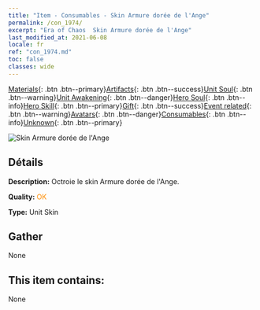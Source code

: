 ```yaml
---
title: "Item - Consumables - Skin Armure dorée de l'Ange"
permalink: /con_1974/
excerpt: "Era of Chaos  Skin Armure dorée de l'Ange"
last_modified_at: 2021-06-08
locale: fr
ref: "con_1974.md"
toc: false
classes: wide
---
```

 [Materials](/ItemsFR/){: .btn .btn--primary}[Artifacts](/ItemsFR/Artifacts/){: .btn .btn--success}[Unit Soul](/ItemsFR/UnitSoul/){: .btn .btn--warning}[Unit Awakening](/ItemsFR/UnitAwakening/){: .btn .btn--danger}[Hero Soul](/ItemsFR/HeroSoul/){: .btn .btn--info}[Hero Skill](/ItemsFR/HeroSkill/){: .btn .btn--primary}[Gift](/ItemsFR/Gift/){: .btn .btn--success}[Event related](/ItemsFR/Events/){: .btn .btn--warning}[Avatars](/ItemsFR/Avatars/){: .btn .btn--danger}[Consumables](/ItemsFR/Consumables/){: .btn .btn--info}[Unknown](/ItemsFR/Unknown/){: .btn .btn--primary}

 ![Skin Armure dorée de l'Ange](/images/u/ti_datianshidiancangkapifu.jpg)

## Détails
 **Description:** Octroie le skin Armure dorée de l'Ange.

 **Quality:** <span style="color: #FF8C00">OK</span>

 **Type:** Unit Skin

## Gather

  None

## This item contains:

  None

